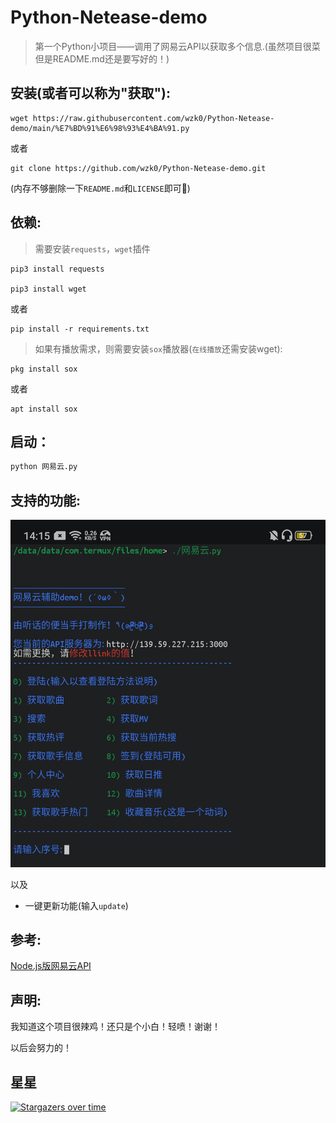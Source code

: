 # Python-Netease-demo

> 第一个Python小项目——调用了网易云API以获取多个信息.(虽然项目很菜但是README.md还是要写好的！)

## 安装(或者可以称为"获取"):

```
wget https://raw.githubusercontent.com/wzk0/Python-Netease-demo/main/%E7%BD%91%E6%98%93%E4%BA%91.py
```

或者

```
git clone https://github.com/wzk0/Python-Netease-demo.git
```

(内存不够删除一下`README.md`和`LICENSE`即可🌚)

## 依赖:

> 需要安装`requests`，`wget`插件

```
pip3 install requests

pip3 install wget
```

或者

```
pip install -r requirements.txt
```

> 如果有播放需求，则需要安装`sox`播放器(`在线播放`还需安装wget):

```
pkg install sox
```

或者

```
apt install sox
```

## 启动：


```python
python 网易云.py
```

## 支持的功能:

![如图所示](https://raw.githubusercontent.com/wzk0/photo/main/Screenshot_2021-12-11-14-16-05-44.jpg)

以及

* 一键更新功能(输入`update`)

## 参考:

[Node.js版网易云API](https://github.com/Binaryify/NeteaseCloudMusicApi)

## 声明:

我知道这个项目很辣鸡！还只是个小白！轻喷！谢谢！

以后会努力的！

## 星星

[![Stargazers over time](https://starchart.cc/some6508/all.svg)](https://starchart.cc/some6508/all)
